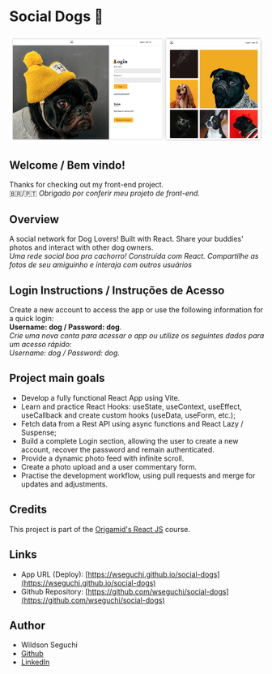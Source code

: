 # Social Dogs 🐶

![Design preview for the Social Dogs App](./app-preview.png)

## Welcome / Bem vindo!

Thanks for checking out my front-end project.<br>
🇧🇷/🇵🇹 _Obrigado por conferir meu projeto de front-end._

## Overview

A social network for Dog Lovers! Built with React. Share your buddies' photos and interact with other dog owners.<br>
_Uma rede social boa pra cachorro! Construída com React. Compartilhe as fotos de seu amiguinho e interaja com outros usuários_

## Login Instructions / Instruções de Acesso

Create a new account to access the app or use the following information for a quick login:<br> **Username: dog / Password: dog**.<br>
_Crie uma nova conta para acessar o app ou utilize os seguintes dados para um acesso rápido:<br> Username: dog / Password: dog._

## Project main goals

- Develop a fully functional React App using Vite.
- Learn and practice React Hooks: useState, useContext, useEffect, useCallback and create custom hooks (useData, useForm, etc.);
- Fetch data from a Rest API using async functions and React Lazy / Suspense;
- Build a complete Login section, allowing the user to create a new account, recover the password and remain authenticated.
- Provide a dynamic photo feed with infinite scroll.
- Create a photo upload and a user commentary form.
- Practise the development workflow, using pull requests and merge for updates and adjustments.

## Credits

This project is part of the [Origamid's React JS](https://www.origamid.com) course.

## Links

- App URL (Deploy): [https://wseguchi.github.io/social-dogs](https://wseguchi.github.io/social-dogs)
- Github Repository: [https://github.com/wseguchi/social-dogs](https://github.com/wseguchi/social-dogs)

## Author

- Wildson Seguchi
- [Github](https://github.com/wseguchi)
- [LinkedIn](https://www.linkedin.com/in/wildson-seguchi/?locale=en_US)
